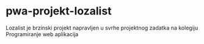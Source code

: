 # pwa-projekt-lozalist
Lozalist je brzinski projekt napravljen u svrhe projektnog zadatka na kolegiju Programiranje web aplikacija
